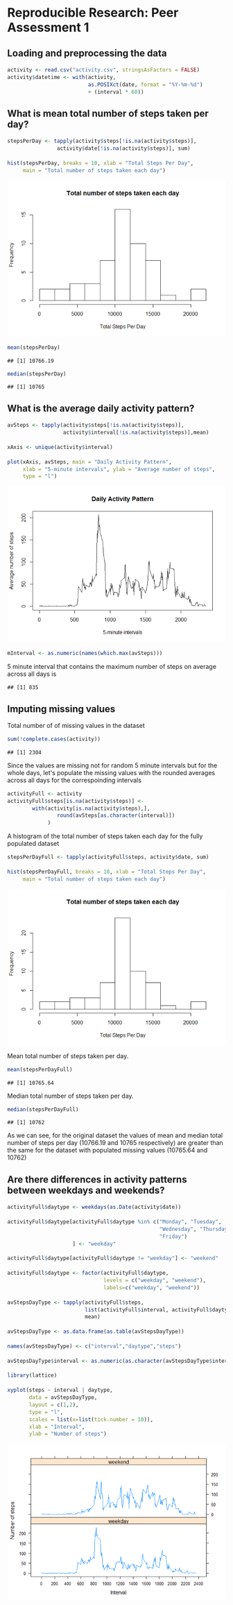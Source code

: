 # Reproducible Research: Peer Assessment 1



## Loading and preprocessing the data

```r
activity <- read.csv("activity.csv", stringsAsFactors = FALSE)
activity$datetime <- with(activity, 
                          as.POSIXct(date, format = "%Y-%m-%d") 
                          + (interval * 60))
```


## What is mean total number of steps taken per day?

```r
stepsPerDay <- tapply(activity$steps[!is.na(activity$steps)],
                activity$date[!is.na(activity$steps)], sum)

hist(stepsPerDay, breaks = 10, xlab = "Total Steps Per Day",
     main = "Total number of steps taken each day")
```

![](PA1_template_files/figure-html/unnamed-chunk-2-1.png) 

```r
mean(stepsPerDay)
```

```
## [1] 10766.19
```

```r
median(stepsPerDay)
```

```
## [1] 10765
```


## What is the average daily activity pattern?

```r
avSteps <- tapply(activity$steps[!is.na(activity$steps)],
                  activity$interval[!is.na(activity$steps)],mean)

xAxis <- unique(activity$interval)

plot(xAxis, avSteps, main = "Daily Activity Pattern", 
     xlab = "5-minute intervals", ylab = "Average number of steps",
     type = "l")
```

![](PA1_template_files/figure-html/unnamed-chunk-3-1.png) 

```r
mInterval <- as.numeric(names(which.max(avSteps)))
```
5 minute interval that contains the maximum number of steps on average across 
all days is 


```
## [1] 835
```


## Imputing missing values
Total number of of missing values in the dataset

```r
sum(!complete.cases(activity))
```

```
## [1] 2304
```

Since the values are missing not for random 5 minute intervals but for the whole 
days, let's populate the missing values with the rounded averages across all 
days for the correspoinding intervals


```r
activityFull <- activity
activityFull$steps[is.na(activity$steps)] <- 
        with(activity[is.na(activity$steps),], 
                round(avSteps[as.character(interval)])
             )
```

A histogram of the total number of steps taken each day for the fully populated 
dataset  


```r
stepsPerDayFull <- tapply(activityFull$steps, activity$date, sum) 

hist(stepsPerDayFull, breaks = 10, xlab = "Total Steps Per Day",
     main = "Total number of steps taken each day")
```

![](PA1_template_files/figure-html/unnamed-chunk-6-1.png) 
  
Mean total number of steps taken per day.

```r
mean(stepsPerDayFull)
```

```
## [1] 10765.64
```
Median total number of steps taken per day.

```r
median(stepsPerDayFull)
```

```
## [1] 10762
```
  
As we can see, for the original dataset the values of mean and median total 
number of steps per day (10766.19 and 
10765 respectively) are greater than 
the same for the dataset with populated missing values 
(10765.64 and 
10762)

## Are there differences in activity patterns between weekdays and weekends?

```r
activityFull$daytype <- weekdays(as.Date(activity$date))

activityFull$daytype[activityFull$daytype %in% c("Monday", "Tuesday", 
                                                 "Wednesday", "Thursday", 
                                                 "Friday")
                     ] <- "weekday"

activityFull$daytype[activityFull$daytype != "weekday"] <- "weekend"

activityFull$daytype <- factor(activityFull$daytype, 
                               levels = c("weekday", "weekend"), 
                               labels=c("weekday", "weekend"))

avStepsDayType <- tapply(activityFull$steps, 
                         list(activityFull$interval, activityFull$daytype), 
                         mean)

avStepsDayType <- as.data.frame(as.table(avStepsDayType))

names(avStepsDayType) <- c("interval","daytype","steps")

avStepsDayType$interval <- as.numeric(as.character(avStepsDayType$interval))

library(lattice)

xyplot(steps ~ interval | daytype, 
       data = avStepsDayType, 
       layout = c(1,2), 
       type = "l", 
       scales = list(x=list(tick.number = 10)), 
       xlab = "Interval", 
       ylab = "Number of steps")
```

![](PA1_template_files/figure-html/unnamed-chunk-9-1.png) 
